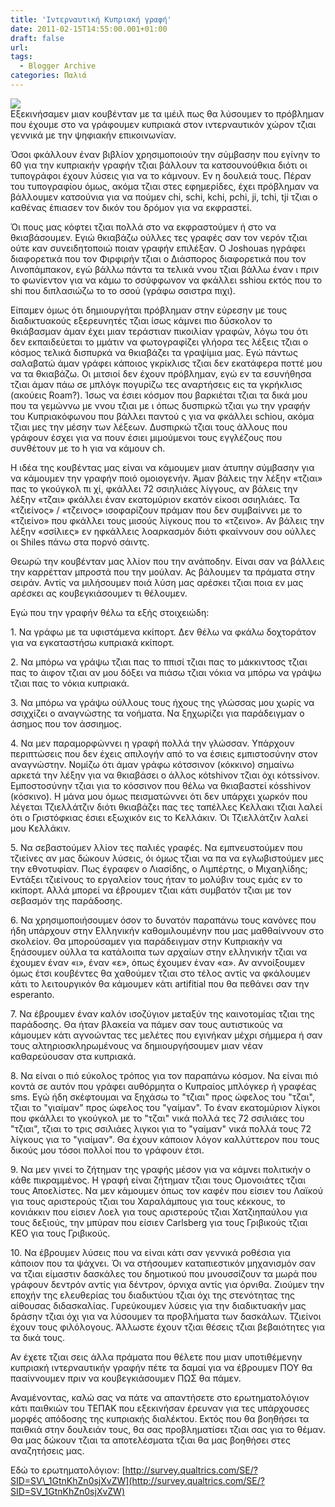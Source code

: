 ```yaml
---
title: 'Ιντερναυτική Κυπριακή γραφή'
date: 2011-02-15T14:55:00.001+01:00
draft: false
url: 
tags:
  - Blogger Archive
categories: Παλιά
---
```


[![](https://blogger.googleusercontent.com/img/b/R29vZ2xl/AVvXsEjtCjOn8VPm8t1_chKlfVnVPv374uQs0BhXeDEUPm8oja389beqIw72NlsPjYnKSzjK7oZuA-KgOSv7ckV_GRcLYIvRgFJhvl4nvUosGsR2vmKs-M6XHnaDZslgPo3IFXuizdiEfT8Ec5g/s320/%25CE%259A%25CF%2585%25CF%2580%25CF%2581%25CE%25BF%25CF%2582%25CE%2594%25CE%25B9%25CE%25AC%25CF%2583%25CF%2584%25CE%25B7%25CE%25BC%25CE%25B1.jpg)](https://blogger.googleusercontent.com/img/b/R29vZ2xl/AVvXsEjtCjOn8VPm8t1_chKlfVnVPv374uQs0BhXeDEUPm8oja389beqIw72NlsPjYnKSzjK7oZuA-KgOSv7ckV_GRcLYIvRgFJhvl4nvUosGsR2vmKs-M6XHnaDZslgPo3IFXuizdiEfT8Ec5g/s1600/%25CE%259A%25CF%2585%25CF%2580%25CF%2581%25CE%25BF%25CF%2582%25CE%2594%25CE%25B9%25CE%25AC%25CF%2583%25CF%2584%25CE%25B7%25CE%25BC%25CE%25B1.jpg)  
Εξεκινήσαμεν μιαν κουβένταν με τα ιμέιλ πως θα λύσουμεν το πρόβλημαν που έχουμε στο να γράφουμεν κυπριακά στον ιντερναυτικόν χώρον τζιαι γεννικά με την ψηφιακήν επικοινωνίαν.  
  
Όσοι φκάλλουν έναν βιβλίον χρησιμοποιούν την σύμβασην που εγίνην το 60 για την κυπριακήν γραφήν τζιαι βάλλουν τα κατσουνούθκια διότι οι τυπογράφοι έχουν λύσεις για να το κάμνουν. Εν η δουλειά τους. Πέραν του τυπογραφίου όμως, ακόμα τζιαι στες εφημερίδες, έχει πρόβλημαν να βάλλουμεν κατσούνια για να πούμεν chi, schi, kchi, pchi, ji, tchi, tji τζιαι ο καθένας έπιασεν τον δικόν του δρόμον για να εκφραστεί.  
  
Όι πους μας κόφτει τζιαι πολλά στο να εκφραστούμεν ή στο να θκιαβάσουμεν. Εγιώ θκιαβάζω ούλλες τες γραφές σαν τον νερόν τζιαι ούτε καν συνειδητοποιώ ποιαν γραφήν επιλέξαν. Ο Joshouas ηγράφει διαφορετικά που τον Φιρφιρήν τζιαι ο Διάσπορος διαφορετικά που τον Λινοπάμπακον, εγώ βάλλω πάντα τα τελικά ννου τζιαι βάλλω έναν ι πριν το φωνίεντον για να κάμω το σσύφφωνον να φκάλλει sshiou εκτός που το shi που διπλασιώζω το το σσού (γράφω σσιστρα πιχι).  
  
Είπαμεν όμως ότι δημιουργήται πρόβλημαν στην εύρεσην με τους διαδικτυακούς εξερευνητές τζιαι ίσως κάμνει πιο δύσκολον το θκιάβασμαν άμαν έχει μιαν τεράστιαν πικοιλίαν γραφών, λόγω του ότι δεν εκπαιδεύεται το μμάτιν να φωτογραφίζει γλήορα τες λέξεις τζιαι ο κόσμος τελικά δισπυρκά να θκιαβάζει τα γραψίμια μας. Εγώ πάντως σαλαβατώ άμαν γράφει κάποιος γκρίκλισς τζιαι δεν εκατάφερα ποττέ μου να τα θκιαβάζω. Οι μιτσιοί δεν έχουν πρόβλημαν, εγώ εν τα εσυνήθησα τζιαι άμαν πάω σε μπλόγκ πογυρίζω τες αναρτήσεις εις τα γκρήκλισς (ακούεις Roam?). Ίσως να έσιει κόσμον που βαρκιέται τζιαι τα δικά μου που τα γεμώννω με ννου τζιαι με ι όπως δυσπιρκώ τζιαι γω την γραφήν του Κυπριακόφωνου που βάλλει παντού ς για να φκάλλει schiou, ακόμα τζιαι μες την μέσην των λέξεων. Δυσπιρκώ τζιαι τους άλλους που γράφουν έσχει για να πουν έσιει μιμούμενοι τους εγγλέζους που συνθέτουν με το h για να κάμουν ch.  
  
Η ιδέα της κουβέντας μας είναι να κάμουμεν μιαν άτυπην σύμβασην για να κάμουμεν την γραφήν ποιό ομοιογενήν. Άμαν βάλεις την λέξην «τζιαι» πας το γκούγκολ πι χί, φκάλλει 72 σσιηλιάες λίγγους, αν βάλεις την λέξην «τζαι» φκάλλει έναν εκατομύριον εκατόν είκοσι σσιηλιάες. Τα «τζιείνος» / «τζεινος» ισοφαρίζουν πράμαν που δεν συμβαίννει με το «τζιείνο» που φκάλλει τους μισούς λίγκους που το «τζεινο». Αν βάλεις την λέξην «σσίλιες» εν ηφκάλλεις λοαρκασμόν διότι φκαίννουν σου ούλλες οι Shiles πάνω στα πορνό σάιντς.  
  
Θεωρώ την κουβένταν μας λλίον που την ανάποδην. Είναι σαν να βάλλεις την καρρέτταν μπροστά που την μούλαν. Ας βάλουμεν τα πράματα στην σειράν. Αντίς να μιλήσουμεν ποιά λύση μας αρέσκει τζιαι ποια εν μας αρέσκει ας κουβεγκιάσουμεν τι θέλουμεν.  
  
Εγώ που την γραφήν θέλω τα εξής στοιχειώδη:  
  
1\. Να γράφω με τα υφιστάμενα κκίπορτ. Δεν θέλω να φκάλω δοχτοράτον για να εγκαταστήσω κυπριακά κκίπορτ.

  
2\. Να μπόρω να γράψω τζιαι πας το ππισί τζιαι πας το μάκκιντοσς τζιαι πας το άιφον τζιαι αν μου δόξει να πιάσω τζιαι νόκια να μπόρω να γράψω τζιαι πας το νόκια κυπριακά.

  
3\. Να μπόρω να γράψω ούλλους τους ήχους της γλώσσας μου χωρίς να σσιχχίζει ο αναγνώστης τα νοήματα. Να ξηχωρίζει για παράδειγμαν ο άσημος που τον άσσιημος.

  
4\. Να μεν παραμορφώννει η γραφή πολλά την γλώσσαν. Υπάρχουν περιπτώσεις που δεν έχεις απιλογήν από το να έσιεις εμπιστοσύνην στον αναγνώστην. Νομίζω ότι άμαν γράφω κότσσινον (κόκκινο) σημαίνω αρκετά την λέξην για να θκιαβάσει ο άλλος κόtshiνον τζιαι όχι κότssiνον. Εμποστοσύνην τζιαι για το κόσσινον που θέλω να θκιαβαστεί κόsshiνον (κόσκινο). Η μάνα μου όμως πεισματώννει ότι δεν υπάρχει χωρκόν που λέγεται Τζιελλάτζιν διότι θκιαβάζει πας τες ταπέλλες Κελλακι τζιαι λαλεί ότι ο Γριστόφκιας έσιει εξωχικόν εις το Κελλάκιν. Όι Τζιελλάτζιν λαλεί μου Κελλάκιν.

  
5\. Να σεβαστούμεν λλίον τες παλιές γραφές. Να εμπνευστούμεν που τζιείνες αν μας δώκουν λύσεις, όι όμως τζιαι να πα να εγλωβιστούμεν μες την εθνοτυφίαν. Πως έγραφεν ο Λιασίδης, ο Λιμπέρτης, ο Μιχαηλίδης; Εντάξει τζιείνους το εργαλείον τους ήταν το μολύβιν τους εμάς εν το κκίπορτ. Αλλά μπορεί να έβρουμεν τζιαι κάτι συμβατόν τζιαι με τον σεβασμόν της παράδοσης.

  
6\. Να χρησιμοποιήσουμεν όσον το δυνατόν παραπάνω τους κανόνες που ήδη υπάρχουν στην Ελληνικήν καθομιλουμένην που μας μαθθαίννουν στο σκολείον. Θα μπορούσαμεν για παράδειγμαν στην Κυπριακήν να ξηάσουμεν ούλλα τα κατάλοιπα των αρχαίων στην ελληνικήν τζιαι να έχουμεν έναν «ι», έναν «ε», όπως έχουμεν έναν «α». Αν αννοίξουμεν όμως έτσι κουβέντες θα χαθούμεν τζιαι στο τέλος αντίς να φκάλουμεν κάτι το λειτουργικόν θα κάμουμεν κάτι artifitial που θα πεθάνει σαν την esperanto.

  

7\. Να έβρουμεν έναν καλόν ισοζύγιον μεταξύν της καινοτομίας τζιαι της παράδοσης. Θα ήταν βλακεία να πάμεν σαν τους αυτιστικούς να κάμουμεν κάτι αγνοώντας τες μελέτες που εγινήκαν μέχρι σήμμερα ή σαν τους αλτηριοσκληρωμένους να δημιουργήσουμεν μιαν νέαν καθαρεύουσαν στα κυπριακά.

  
8\. Να είναι ο πιό εύκολος τρόπος για τον παραπάνω κόσμον. Να είναι πιό κοντά σε αυτόν που γράφει αυθόρμητα ο Κυπραίος μπλόγκερ ή γραφέας sms. Εγώ ήδη σκέφτουμαι να ξηχάσω το "τζιαι" προς ώφελος του "τζαι", τζιαι το "γιαίμαν" προς ώφελος του "γαίμαν". Το έναν εκατομύριον λίγκοι που φκάλλει το γκούγκολ με το "τζαι" νικά πολλά τες 72 σσιλιάες του "τζιαι", τζιαι το τρις σσιλιάες λιγκοι για το "γαίμαν" νικά πολλά τους 72 λίγκους για το "γιαίμαν". Θα έχουν κάποιον λόγον καλλύττερον που τους δικούς μου τόσοι πολλοί που το γράφουν έτσι.  
  

9\. Να μεν γινεί το ζήτημαν της γραφής μέσον για να κάμνει πολιτικήν ο κάθε πικραμμένος. Η γραφή είναι ζήτημαν τζιαι τους Ομονοιάτες τζιαι τους Αποελίστες. Να μεν κάμουμεν όπως τον καφέν που είσιεν του Λαϊκού για τους αριστερούς τζιαι του Χαραλάμπους για τους κέκκους, το κονιάκκιν που είσιεν Λοελ για τους αριστερούς τζιαι Χατζιηπαύλου για τους δεξιούς, την μπύραν που είσιεν Carlsberg για τους Γριβικούς τζιαι ΚΕΟ για τους Γριβικούς.  
  

10\. Να έβρουμεν λύσεις που να είναι κάτι σαν γεννικά ροθέσια για κάποιον που τα ψάχνει. Όι να στήσουμεν καταπιεστικόν μηχανισμόν σαν να τζιαι είμαστιν δασκάλες του δημοτικού που μνουσσίζουν τα μωρά που γράφουν δεντρόν αντίς για δέντρον, όρνιχα αντίς για όρνιθα. Ζιούμεν την εποχήν της ελευθερίας του διαδικτύου τζιαι όχι της στενότητας της αίθουσας διδασκαλίας. Γυρεύκουμεν λύσεις για την διαδικτυακήν μας δράσην τζιαι όχι για να λύσουμεν τα προβλήματα των δασκάλων. Τζιείνοι έχουν τους φιλόλογους. Άλλωστε έχουν τζιαι θέσεις τζιαι βεβαιότητες για τα δικά τους.  
  
Αν έχετε τζιαι σεις άλλα πράματα που θέλετε που μιαν υποτιθέμενην κυπριακή ιντερναυτικήν γραφήν πέτε τα δαμαί για να έβρουμεν ΠΟΥ θα πααίννουμεν πριν να κουβεγκιάσουμεν ΠΩΣ θα πάμεν.  
  
Αναμένοντας, καλώ σας να πάτε να απαντήσετε στο ερωτηματολόγιον κάτι παιθκιών του ΤΕΠΑΚ που εξεκινήσαν έρευναν για τες υπάρχουσες μορφές απόδοσης της κυπριακής διαλέκτου. Εκτός που θα βοηθήσει τα παιθκιά στην δουλειάν τους, θα σας προβληματίσει τζιαι σας για το θέμαν. Θα μας δώκουν τζιαι τα αποτελέσματα τζιαι θα μας βοηθήσει στες αναζητήσεις μας.  
  
Εδώ το ερωτηματολόγιον: [http://survey.qualtrics.com/SE/?SID=SV\_1GtnKhZn0sjXvZW](http://survey.qualtrics.com/SE/?SID=SV_1GtnKhZn0sjXvZW)
